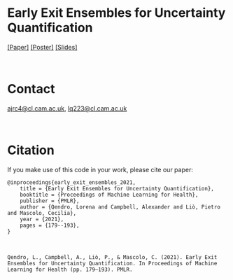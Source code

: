 # Early Exit Ensembles for Uncertainty Quantification

[[Paper]](https://proceedings.mlr.press/v158/qendro21a/qendro21a.pdf) [[Poster]]() [[Slides]]()


<br>

# Contact

<a href="mailto:ajrc4@cl.cam.ac.uk?subject=Early exit ensembles [GitHub]">ajrc4@cl.cam.ac.uk</a>, <a href="mailto:lq223@cl.cam.ac.uk?subject=Early exit ensembles [GitHub]">lq223@cl.cam.ac.uk</a>  


<br>

# Citation

If you make use of this code in your work, please cite our paper:


    @inproceedings{early_exit_ensembles_2021,
        title = {Early Exit Ensembles for Uncertainty Quantification},
        booktitle = {Proceedings of Machine Learning for Health},
        publisher = {PMLR},
        author = {Qendro, Lorena and Campbell, Alexander and Liò, Pietro and Mascolo, Cecilia},
        year = {2021},
        pages = {179--193},
    }

<br>

    Qendro, L., Campbell, A., Liò, P., & Mascolo, C. (2021). Early Exit Ensembles for Uncertainty Quantification. In Proceedings of Machine Learning for Health (pp. 179–193). PMLR.
